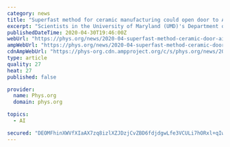 ```yaml
---
category: news
title: "Superfast method for ceramic manufacturing could open door to AI-driven material discovery"
excerpt: "Scientists in the University of Maryland (UMD)'s Department of Materials Science and Engineering (MSE) have reinvented a 26,000-year-old manufacturing process into an innovative approach to fabricating ceramic materials that has promising applications for solid-state batteries,"
publishedDateTime: 2020-04-30T19:46:00Z
webUrl: "https://phys.org/news/2020-04-superfast-method-ceramic-door-ai-driven.html"
ampWebUrl: "https://phys.org/news/2020-04-superfast-method-ceramic-door-ai-driven.amp"
cdnAmpWebUrl: "https://phys-org.cdn.ampproject.org/c/s/phys.org/news/2020-04-superfast-method-ceramic-door-ai-driven.amp"
type: article
quality: 27
heat: 27
published: false

provider:
  name: Phys.org
  domain: phys.org

topics:
  - AI

secured: "DEOMFhinXWVfXIaAX7zq8izlXZJDzjCvZBD6fdjdgwLfe3VCULi7hORxl+qIw9XPKPhpQxKm0eV8FiGMqrq3Yaxxjfnj25xweby+15NO53zU7dkTRJFRdhQrT1GgiVS9qJtbcuXIliLePIJUypclR+I5ydFpFKWBu1nV7D2Kd6WdM88A0BKMNVwTU6z5WfG67265lZpsuDX5Cd16SQI0fDzoyzKseU73MnDv8nrDNMQgTTHIVhxZOkKpUuOClbNM78kWn04yyisua7EylBjqye63tvIBrGHuugWDjYPGrTcLDUB4ntLIThL4MPOukApTJjcWpIBeUQsRRwxg45LmRtpHTBO0oOUPvpXo2pktAItKx3SJvIb8k4DStobEEBFR0QmLPxWMUsAVmScWAVmBG2MFPixFV8atXiG/fzYTj9wAul9rxYGmSj+bfQSW4pkkEzrgMMGrqwecYwlE6a/FFOgW3d46km72VGzidqzjJEE=;cPJhkRFZKjCPFwwYwqxTPw=="
---
```


